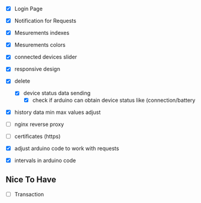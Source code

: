 
- [x] Login Page
- [x] Notification for Requests
- [x] Mesurements indexes
- [x] Mesurements colors
- [x] connected devices slider
- [x] responsive design
- [x] delete
	- [x] device status data sending
		- [x] check if arduino can obtain device status like (connection/battery
- [x] history data min max values adjust 
- [ ] nginx reverse proxy
- [ ] certificates (https)
- [x] adjust arduino code to work with requests
- [x] intervals in arduino code


## Nice To Have

- [ ] Transaction